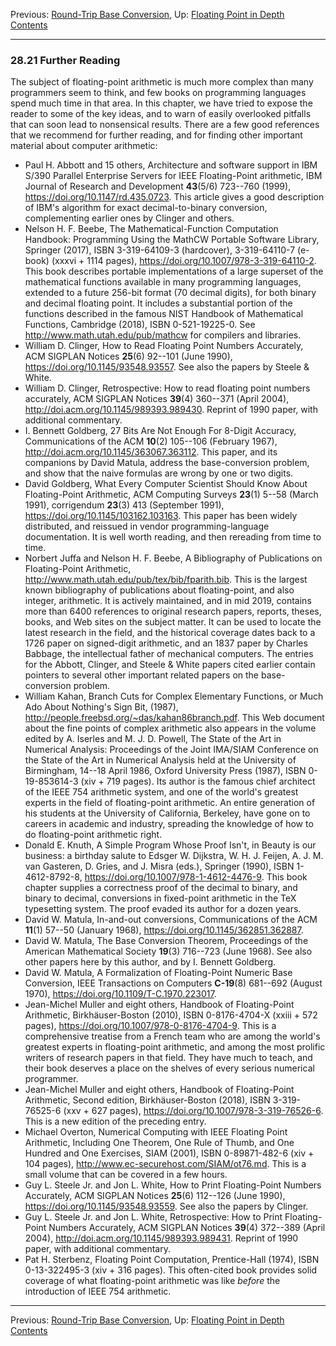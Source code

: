 Previous: [Round-Trip Base
Conversion](Round_002dTrip-Base-Conversion.md), Up: [Floating Point in
Depth](Floating-Point-in-Depth.md)  
[Contents](index.md#SEC_Contents "Table of contents")  

------------------------------------------------------------------------


### 28.21 Further Reading 

The subject of floating-point arithmetic is much more complex than many
programmers seem to think, and few books on programming languages spend
much time in that area. In this chapter, we have tried to expose the
reader to some of the key ideas, and to warn of easily overlooked
pitfalls that can soon lead to nonsensical results. There are a few good
references that we recommend for further reading, and for finding other
important material about computer arithmetic:

-   Paul H. Abbott and 15 others, Architecture and software support in
    IBM S/390 Parallel Enterprise Servers for IEEE Floating-Point
    arithmetic, IBM Journal of Research and Development **43**(5/6)
    723--760 (1999), <https://doi.org/10.1147/rd.435.0723>. This article
    gives a good description of IBM's algorithm for exact
    decimal-to-binary conversion, complementing earlier ones by Clinger
    and others.
-   Nelson H. F. Beebe, The Mathematical-Function Computation Handbook:
    Programming Using the MathCW Portable Software Library, Springer
    (2017), ISBN 3-319-64109-3 (hardcover), 3-319-64110-7 (e-book)
    (xxxvi + 1114 pages), <https://doi.org/10.1007/978-3-319-64110-2>.
    This book describes portable implementations of a large superset of
    the mathematical functions available in many programming languages,
    extended to a future 256-bit format (70 decimal digits), for both
    binary and decimal floating point. It includes a substantial portion
    of the functions described in the famous NIST Handbook of
    Mathematical Functions, Cambridge (2018), ISBN 0-521-19225-0. See
    <http://www.math.utah.edu/pub/mathcw> for compilers and libraries.
-   William D. Clinger, How to Read Floating Point Numbers Accurately,
    ACM SIGPLAN Notices **25**(6) 92--101 (June 1990),
    <https://doi.org/10.1145/93548.93557>. See also the papers by Steele
    & White.
-   William D. Clinger, Retrospective: How to read floating point
    numbers accurately, ACM SIGPLAN Notices **39**(4) 360--371 (April
    2004), <http://doi.acm.org/10.1145/989393.989430>. Reprint of 1990
    paper, with additional commentary.
-   I. Bennett Goldberg, 27 Bits Are Not Enough For 8-Digit Accuracy,
    Communications of the ACM **10**(2) 105--106 (February 1967),
    <http://doi.acm.org/10.1145/363067.363112>. This paper, and its
    companions by David Matula, address the base-conversion problem, and
    show that the naive formulas are wrong by one or two digits.
-   David Goldberg, What Every Computer Scientist Should Know About
    Floating-Point Arithmetic, ACM Computing Surveys **23**(1) 5--58
    (March 1991), corrigendum **23**(3) 413 (September 1991),
    <https://doi.org/10.1145/103162.103163>. This paper has been widely
    distributed, and reissued in vendor programming-language
    documentation. It is well worth reading, and then rereading from
    time to time.
-   Norbert Juffa and Nelson H. F. Beebe, A Bibliography of Publications
    on Floating-Point Arithmetic,
    <http://www.math.utah.edu/pub/tex/bib/fparith.bib>. This is the
    largest known bibliography of publications about floating-point, and
    also integer, arithmetic. It is actively maintained, and in mid
    2019, contains more than 6400 references to original research
    papers, reports, theses, books, and Web sites on the subject matter.
    It can be used to locate the latest research in the field, and the
    historical coverage dates back to a 1726 paper on signed-digit
    arithmetic, and an 1837 paper by Charles Babbage, the intellectual
    father of mechanical computers. The entries for the Abbott, Clinger,
    and Steele & White papers cited earlier contain pointers to several
    other important related papers on the base-conversion problem.
-   William Kahan, Branch Cuts for Complex Elementary Functions, or Much
    Ado About Nothing's Sign Bit, (1987),
    <http://people.freebsd.org/~das/kahan86branch.pdf>. This Web
    document about the fine points of complex arithmetic also appears in
    the volume edited by A. Iserles and M. J. D. Powell, The State of
    the Art in Numerical Analysis: Proceedings of the Joint IMA/SIAM
    Conference on the State of the Art in Numerical Analysis held at the
    University of Birmingham, 14--18 April 1986, Oxford University Press
    (1987), ISBN 0-19-853614-3 (xiv + 719 pages). Its author is the
    famous chief architect of the IEEE 754 arithmetic system, and one of
    the world's greatest experts in the field of floating-point
    arithmetic. An entire generation of his students at the University
    of California, Berkeley, have gone on to careers in academic and
    industry, spreading the knowledge of how to do floating-point
    arithmetic right.
-   Donald E. Knuth, A Simple Program Whose Proof Isn't, in Beauty is
    our business: a birthday salute to Edsger W. Dijkstra, W. H. J.
    Feijen, A. J. M. van Gasteren, D. Gries, and J. Misra (eds.),
    Springer (1990), ISBN 1-4612-8792-8,
    <https://doi.org/10.1007/978-1-4612-4476-9>. This book chapter
    supplies a correctness proof of the decimal to binary, and binary to
    decimal, conversions in fixed-point arithmetic in the TeX
    typesetting system. The proof evaded its author for a dozen years.
-   David W. Matula, In-and-out conversions, Communications of the ACM
    **11**(1) 57--50 (January 1968),
    <https://doi.org/10.1145/362851.362887>.
-   David W. Matula, The Base Conversion Theorem, Proceedings of the
    American Mathematical Society **19**(3) 716--723 (June 1968). See
    also other papers here by this author, and by I. Bennett Goldberg.
-   David W. Matula, A Formalization of Floating-Point Numeric Base
    Conversion, IEEE Transactions on Computers **C-19**(8) 681--692
    (August 1970), <https://doi.org/10.1109/T-C.1970.223017>.
-   Jean-Michel Muller and eight others, Handbook of Floating-Point
    Arithmetic, Birkhäuser-Boston (2010), ISBN 0-8176-4704-X (xxiii +
    572 pages), <https://doi.org/10.1007/978-0-8176-4704-9>. This is a
    comprehensive treatise from a French team who are among the world's
    greatest experts in floating-point arithmetic, and among the most
    prolific writers of research papers in that field. They have much to
    teach, and their book deserves a place on the shelves of every
    serious numerical programmer.
-   Jean-Michel Muller and eight others, Handbook of Floating-Point
    Arithmetic, Second edition, Birkhäuser-Boston (2018), ISBN
    3-319-76525-6 (xxv + 627 pages),
    <https://doi.org/10.1007/978-3-319-76526-6>. This is a new edition
    of the preceding entry.
-   Michael Overton, Numerical Computing with IEEE Floating Point
    Arithmetic, Including One Theorem, One Rule of Thumb, and One
    Hundred and One Exercises, SIAM (2001), ISBN 0-89871-482-6 (xiv +
    104 pages), <http://www.ec-securehost.com/SIAM/ot76.md>. This is a
    small volume that can be covered in a few hours.
-   Guy L. Steele Jr. and Jon L. White, How to Print Floating-Point
    Numbers Accurately, ACM SIGPLAN Notices **25**(6) 112--126 (June
    1990), <https://doi.org/10.1145/93548.93559>. See also the papers by
    Clinger.
-   Guy L. Steele Jr. and Jon L. White, Retrospective: How to Print
    Floating-Point Numbers Accurately, ACM SIGPLAN Notices **39**(4)
    372--389 (April 2004), <http://doi.acm.org/10.1145/989393.989431>.
    Reprint of 1990 paper, with additional commentary.
-   Pat H. Sterbenz, Floating Point Computation, Prentice-Hall (1974),
    ISBN 0-13-322495-3 (xiv + 316 pages). This often-cited book provides
    solid coverage of what floating-point arithmetic was like *before*
    the introduction of IEEE 754 arithmetic.

------------------------------------------------------------------------

Previous: [Round-Trip Base
Conversion](Round_002dTrip-Base-Conversion.md), Up: [Floating Point in
Depth](Floating-Point-in-Depth.md)  
[Contents](index.md#SEC_Contents "Table of contents")  
